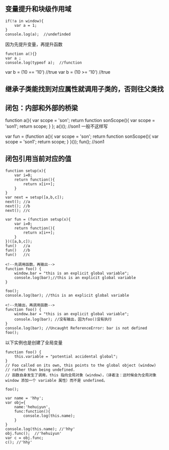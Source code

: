 
## 变量提升和块级作用域
```
if(!a in window){
    var a = 1;
}
console.log(a);  //undefinded
```
因为先提升变量，再提升函数
```
function a(){}
var a ;
console.log(typeof a);  //function
```

var b = (10 == '10')  //true
var b = (10 >= '10')  //true

## 继承子类能找到对应属性就调用子类的，否则往父类找
## 闭包：内部和外部的桥梁
function a(){
    var scope = 'son';
    return function sonScope(){
        var scope = 'son1';
        return scope;
    }
};
a()(); //son1  一般不这样写

var fun = (function a(){
    var scope = 'son';
    return function sonScope(){
        var scope = 'son1';
        return scope;
    }
}());
fun();  //son1

## 闭包引用当前对应的值
```
function setup(x){
    var i=0;
    return function(){
        return x[i++];
    }
}
var next = setup([a,b,c]);
next(); //a
next(); //b
next(); //c

var fun = (function setup(x){
    var i=0;
    return function(){
        return x[i++];
    }
})([a,b,c]);
fun()   //a
fun()   //b
fun()   //c
```

```
<!--先调用函数，再输出-->
function foo() {
    window.bar = "this is an explicit global variable";
    console.log(bar);//this is an explicit global variable
}

foo();
console.log(bar); //this is an explicit global variable

<!--先输出，再调用函数-->
function foo() {
    window.bar = "this is an explicit global variable";
    console.log(bar); //没有输出，因为foo()没有执行
}
console.log(bar); //Uncaught ReferenceError: bar is not defined
foo();
```
以下实例也是创建了全局变量
```
function foo() {
    this.variable = "potential accidental global";
}
// Foo called on its own, this points to the global object (window)
// rather than being undefined.
// 函数自身发生了调用，this 指向全局对象（window），（译者注：这时候会为全局对象 window 添加一个 variable 属性）而不是 undefined。
 
foo();
```

```
var name = 'hhy';
var obj={
    name:'hehuiyun',
    func:function(){
        console.log(this.name);
    }
}
console.log(this.name); //'hhy'
obj.func();  //'hehuiyun'
var c = obj.func;
c(); //'hhy'
```